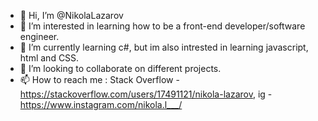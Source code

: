 - 👋 Hi, I’m @NikolaLazarov
- 👀 I’m interested in learning how to be a front-end developer/software engineer.
- 🌱 I’m currently learning c#, but im also intrested in learning javascript, html and CSS.
- 💞️ I’m looking to collaborate on different projects.
- 📫 How to reach me : Stack Overflow - https://stackoverflow.com/users/17491121/nikola-lazarov, ig - https://www.instagram.com/nikola.l___/

<!---
lemonikola/lemonikola is a ✨ special ✨ repository because its `README.md` (this file) appears on your GitHub profile.
You can click the Preview link to take a look at your changes.
--->
